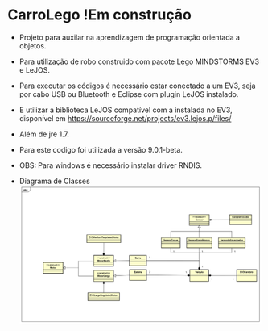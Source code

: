 # CarroLego !Em construção

- Projeto para auxilar na aprendizagem de programação orientada a objetos.
- Para utilização de robo construido com pacote Lego MINDSTORMS EV3 e LeJOS.
- Para executar os códigos é necessário estar conectado a um EV3, seja por cabo USB ou Bluetooth e Eclipse com plugin LeJOS instalado.
- E utilizar a biblioteca LeJOS compatível com a instalada no EV3, disponível em https://sourceforge.net/projects/ev3.lejos.p/files/
- Além de jre 1.7.
- Para este codigo foi utilizada a versão 9.0.1-beta.
- OBS: Para windows é necessário instalar driver RNDIS.

- Diagrama de Classes
![Diagrame de Classes](https://raw.githubusercontent.com/hadamo/CarroLego/master/ClassDiagram%20CarroLego.svg?sanitize=true)
